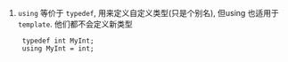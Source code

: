 1. `using` 等价于 `typedef`, 用来定义自定义类型(只是个别名), 但using 也适用于 `template`. 他们都不会定义新类型

		typedef int MyInt;
		using MyInt = int;